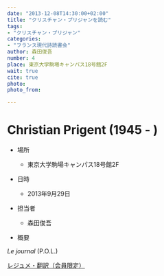 ```yaml
---
date: "2013-12-08T14:30:00+02:00"
title: "クリスチャン・プリジャンを読む"
tags:
- "クリスチャン・プリジャン"
categories:
- "フランス現代詩読書会"
author: 森田俊吾
number: 4
place: 東京大学駒場キャンパス18号館2F
wait: true
cite: true
photo:
photo_from:

---
```


# Christian Prigent (1945 - )


<!--more-->

* 場所

	- 東京大学駒場キャンパス18号館2F

* 日時

	- 2013年9月29日

* 担当者

	- 森田俊吾

* 概要

*Le journal* (P.O.L.)

[レジュメ・翻訳（会員限定）](https://groups.google.com/d/msg/poesiecontemporaine/Tca9gpioUzE/x9SvJb9kHQIJ)

